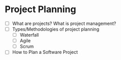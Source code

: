 # Project Planning

- [ ] What are projects? What is project management?
- [ ] Types/Methodologies of project planning
  - [ ] Waterfall
  - [ ] Agile
  - [ ] Scrum
- [ ] How to Plan a Software Project
